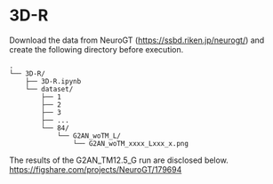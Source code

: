 # 3D-R
Download the data from NeuroGT (https://ssbd.riken.jp/neurogt/) and create the following directory before execution.
```
.
└── 3D-R/
    ├── 3D-R.ipynb
    └── dataset/
        ├── 1
        ├── 2
        ├── 3
        ├── ...
        └── 84/
            └── G2AN_woTM_L/
                └── G2AN_woTM_xxxx_Lxxx_x.png
```
The results of the G2AN_TM12.5_G run are disclosed below.
https://figshare.com/projects/NeuroGT/179694
